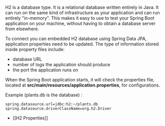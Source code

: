 H2 is a database type. It is a relational database written entirely in Java. It can run on the same kind of infrastructure as your application and can run entirely "in-memory". This makes it easy to use to test your Spring Boot application on your machine, without having to obtain a database server from elsewhere.

To connect you can embedded H2 database using Spring Data JPA, application properties need to be updated.  The type of information stored inside property files include:
- database URL
- number of logs the application should produce
- the port the application runs on 

When the Spring Boot application starts, it will check the properties file, located at **src/main/resources/application.properties**, for configurations. 

Example (plants.db is the database) :
``` properties
spring.datasource.url=jdbc:h2:~/plants.db  
spring.datasource.driverClassName=org.h2.Driver
```

- [[H2 Properties]]